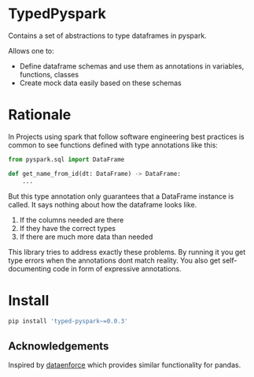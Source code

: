 # TypedPyspark

Contains a set of abstractions to type dataframes in pyspark.

Allows one to:

- Define dataframe schemas and use them as annotations in variables, functions, classes
- Create mock data easily based on these schemas

#  Rationale

In Projects using spark that follow software engineering best practices is common to see
functions defined with type annotations like this:

```py
from pyspark.sql import DataFrame

def get_name_from_id(dt: DataFrame) -> DataFrame:
    ...
```

But this type annotation only guarantees that a DataFrame instance is called.
It says nothing about how the dataframe looks like.

1. If the columns needed are there
2. If they have the correct types
3. If there are much more data than needed

This library tries to address exactly these problems.
By running it you get type errors when the annotations dont match reality.
You also get self-documenting code in form of expressive annotations.

# Install

```sh
pip install 'typed-pyspark~=0.0.3'
```

## Acknowledgements

Inspired by [dataenforce](https://github.com/CedricFR/dataenforce) which provides similar functionality for pandas.
